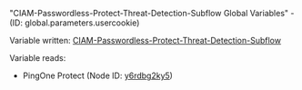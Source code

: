 "CIAM-Passwordless-Protect-Threat-Detection-Subflow Global Variables" - (ID: global.parameters.usercookie)

Variable written:
[CIAM-Passwordless-Protect-Threat-Detection-Subflow](../index.md#Variables)

Variable reads:
* PingOne Protect (Node ID: [y6rdbg2ky5](../nodes/y6rdbg2ky5.md))
